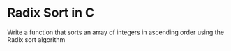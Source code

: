 # Radix Sort in C

Write a function that sorts an array of integers in ascending order using the Radix sort algorithm
